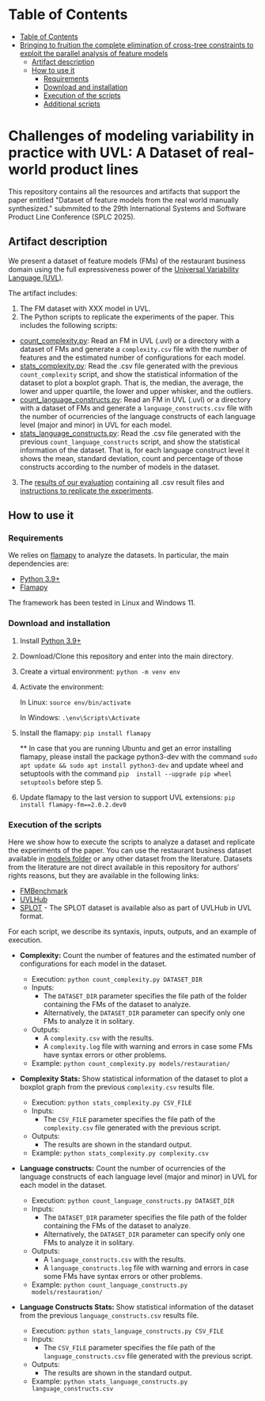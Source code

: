 # Table of Contents
- [Table of Contents](#table-of-contents)
- [Bringing to fruition the complete elimination of cross-tree constraints to exploit the parallel analysis of feature models](#bringing-to-fruition-the-complete-elimination-of-cross-tree-constraints-to-exploit-the-parallel-analysis-of-feature-models)
  - [Artifact description](#artifact-description)
  - [How to use it](#how-to-use-it)
    - [Requirements](#requirements)
    - [Download and installation](#download-and-installation)
    - [Execution of the scripts](#execution-of-the-scripts)
    - [Additional scripts](#additional-scripts)
  

# Challenges of modeling variability in practice with UVL: A Dataset of real-world product lines
This repository contains all the resources and artifacts that support the paper entitled "Dataset of feature models from the real world manually synthesized." submmited to the 29th International Systems and Software Product Line Conference (SPLC 2025).


## Artifact description
We present a dataset of feature models (FMs) of the restaurant business domain using the full expressiveness power of the [Universal Variability Language (UVL)](https://universal-variability-language.github.io/).

The artifact includes:
1. The FM dataset with XXX model in UVL.
2. The Python scripts to replicate the experiments of the paper. This includes the following scripts:
  - [count_complexity.py](count_complexity.py): Read an FM in UVL (.uvl) or a directory with a dataset of FMs and generate a `complexity.csv` file with the number of features and the estimated number of configurations for each model.
  - [stats_complexity.py](stats_complexity.py): Read the .csv file generated with the previous `count_complexity` script, and show the statistical information of the dataset to plot a boxplot graph. That is, the median, the average, the lower and upper quartile, the lower and upper whisker, and the outliers.
  - [count_language_constructs.py](count_language_constructs.py): Read an FM in UVL (.uvl) or a directory with a dataset of FMs and generate a `language_constructs.csv` file with the number of ocurrencies of the language constructs of each language level (major and minor) in UVL for each model.
  - [stats_language_constructs.py](stats_language_constructs.py): Read the .csv file generated with the previous `count_language_constructs` script, and show the statistical information of the dataset. That is, for each language construct level it shows the mean, standard deviation, count and percentage of those constructs according to the number of models in the dataset.
3. The [results of our evaluation](evaluation/) containing all .csv result files and [instructions to replicate the experiments](#execution-of-the-scripts).


## How to use it

### Requirements
We relies on [flamapy](https://flamapy.github.io/) to analyze the datasets.
In particular, the main dependencies are:

- [Python 3.9+](https://www.python.org/)
- [Flamapy](https://flamapy.github.io/)

The framework has been tested in Linux and Windows 11.


### Download and installation
1. Install [Python 3.9+](https://www.python.org/)
2. Download/Clone this repository and enter into the main directory.
3. Create a virtual environment: `python -m venv env`
4. Activate the environment: 
   
   In Linux: `source env/bin/activate`

   In Windows: `.\env\Scripts\Activate`

5. Install the flamapy: `pip install flamapy`
     
    ** In case that you are running Ubuntu and get an error installing flamapy, please install the package python3-dev with the command `sudo apt update && sudo apt install python3-dev` and update wheel and setuptools with the command `pip  install --upgrade pip wheel setuptools` before step 5.

6. Update flamapy to the last version to support UVL extensions: `pip install flamapy-fm==2.0.2.dev0`


### Execution of the scripts
Here we show how to execute the scripts to analyze a dataset and replicate the experiments of the paper.
You can use the restaurant business dataset available in [models folder](models/restauration/) or any other dataset from the literature. Datasets from the literature are not direct available in this repository for authors' rights reasons, but they are available in the following links:
- [FMBenchmark](https://github.com/SoftVarE-Group/feature-model-benchmark/tree/master)
- [UVLHub](https://www.uvlhub.io/)
- [SPLOT](http://uvlhub.io/doi/10.5281/zenodo.12697473) - The SPLOT dataset is available also as part of UVLHub in UVL format.

For each script, we describe its syntaxis, inputs, outputs, and an example of execution.

- **Complexity:** Count the number of features and the estimated number of configurations for each model in the dataset.
  
  - Execution: `python count_complexity.py DATASET_DIR`
  - Inputs: 
    - The `DATASET_DIR` parameter specifies the file path of the folder containing the FMs of the dataset to analyze.
    - Alternatively, the `DATASET_DIR` parameter can specify only one FMs to analyze it in solitary.
  - Outputs:
    - A `complexity.csv` with the results.
    - A `complexity.log` file with warning and errors in case some FMs have syntax errors or other problems.
  - Example: `python count_complexity.py models/restauration/`

- **Complexity Stats:** Show statistical information of the dataset to plot a boxplot graph from the previous `complexity.csv` results file.
  
  - Execution: `python stats_complexity.py CSV_FILE`
  - Inputs: 
    - The `CSV_FILE` parameter specifies the file path of the `complexity.csv` file generated with the previous script.
  - Outputs:
    - The results are shown in the standard output.
  - Example: `python stats_complexity.py complexity.csv`

- **Language constructs:** Count the number of ocurrencies of the language constructs of each language level (major and minor) in UVL for each model in the dataset.
  
  - Execution: `python count_language_constructs.py DATASET_DIR`
  - Inputs: 
    - The `DATASET_DIR` parameter specifies the file path of the folder containing the FMs of the dataset to analyze.
    - Alternatively, the `DATASET_DIR` parameter can specify only one FMs to analyze it in solitary.
  - Outputs:
    - A `language_constructs.csv` with the results.
    - A `language_constructs.log` file with warning and errors in case some FMs have syntax errors or other problems.
  - Example: `python count_language_constructs.py models/restauration/`

- **Language Constructs Stats:** Show statistical information of the dataset from the previous `language_constructs.csv` results file.
  
  - Execution: `python stats_language_constructs.py CSV_FILE`
  - Inputs: 
    - The `CSV_FILE` parameter specifies the file path of the `language_constructs.csv` file generated with the previous script.
  - Outputs:
    - The results are shown in the standard output.
  - Example: `python stats_language_constructs.py language_constructs.csv`